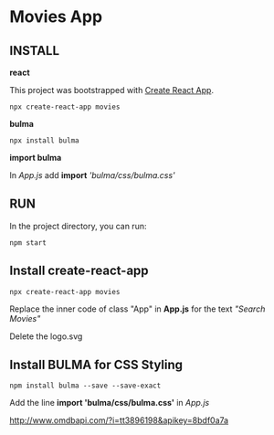# Movies App

## INSTALL

__react__ <br/>

This project was bootstrapped with [Create React App](https://github.com/facebook/create-react-app). <br/>

```terminal
npx create-react-app movies
```

__bulma__ <br/>

```terminal
npx install bulma
```

__import bulma__ <br/>

In _App.js_ add __import__ _'bulma/css/bulma.css'_




## RUN

In the project directory, you can run: <br/>

```terminal
npm start
```


## Install create-react-app

```terminal
npx create-react-app movies
```

Replace the inner code of class "App" in __App.js__ for the text _"Search Movies"_ <br/>

Delete the logo.svg


## Install BULMA for CSS Styling

```terminal
npm install bulma --save --save-exact
```

Add the line __import 'bulma/css/bulma.css'__ in _App.js_<br/>


http://www.omdbapi.com/?i=tt3896198&apikey=8bdf0a7a